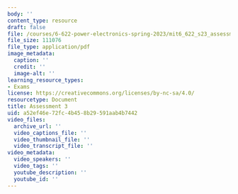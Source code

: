 ```yaml
---
body: ''
content_type: resource
draft: false
file: /courses/6-622-power-electronics-spring-2023/mit6_622_s23_assessment03.pdf
file_size: 111076
file_type: application/pdf
image_metadata:
  caption: ''
  credit: ''
  image-alt: ''
learning_resource_types:
- Exams
license: https://creativecommons.org/licenses/by-nc-sa/4.0/
resourcetype: Document
title: Assessment 3
uid: a52ef46e-72fc-4b45-8b29-591aab4b7442
video_files:
  archive_url: ''
  video_captions_file: ''
  video_thumbnail_file: ''
  video_transcript_file: ''
video_metadata:
  video_speakers: ''
  video_tags: ''
  youtube_description: ''
  youtube_id: ''
---
```


